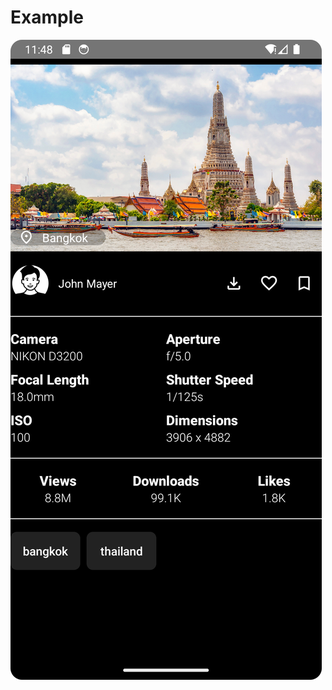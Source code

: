 # Example

![alt text](https://github.com/Game-Pollakrit/harbour_space_mobile_app/blob/main/Project_HW%233/example/Screenshot_20231129_113710.png)